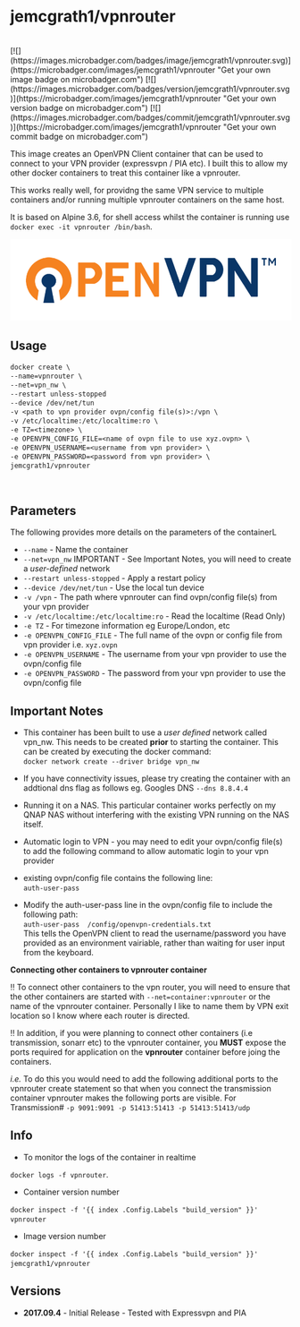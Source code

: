 
# jemcgrath1/vpnrouter
<br />
[![](https://images.microbadger.com/badges/image/jemcgrath1/vpnrouter.svg)](https://microbadger.com/images/jemcgrath1/vpnrouter "Get your own image badge on microbadger.com")
[![](https://images.microbadger.com/badges/version/jemcgrath1/vpnrouter.svg)](https://microbadger.com/images/jemcgrath1/vpnrouter "Get your own version badge on microbadger.com")
[![](https://images.microbadger.com/badges/commit/jemcgrath1/vpnrouter.svg)](https://microbadger.com/images/jemcgrath1/vpnrouter "Get your own commit badge on microbadger.com")

This image creates an OpenVPN Client container that can be used to connect to your VPN provider (expressvpn / PIA etc). I built this to allow my other docker containers to treat this container like a vpnrouter.

This works really well, for providng the same VPN service to multiple containers and/or running multiple vpnrouter containers on the same host.

It is based on Alpine 3.6, for shell access whilst the container is running use `docker exec -it vpnrouter /bin/bash`.

![OpenVPN](https://raw.githubusercontent.com/jemcgrath1/vpnrouter/master/openvpntech_logo1.png)

## Usage

```
docker create \
--name=vpnrouter \
--net=vpn_nw \
--restart unless-stopped
--device /dev/net/tun
-v <path to vpn provider ovpn/config file(s)>:/vpn \
-v /etc/localtime:/etc/localtime:ro \
-e TZ=<timezone> \
-e OPENVPN_CONFIG_FILE=<name of ovpn file to use xyz.ovpn> \
-e OPENVPN_USERNAME=<username from vpn provider> \
-e OPENVPN_PASSWORD=<password from vpn provider> \
jemcgrath1/vpnrouter
```
  <br />

## Parameters

The following provides more details on the parameters of the containerL
* `--name` - Name the container
* `--net=vpn_nw` IMPORTANT - See Important Notes, you will need to create a *user-defined* network
* `--restart unless-stopped` - Apply a restart policy
* `--device /dev/net/tun` - Use the local tun device
* `-v /vpn` - The path where vpnrouter can find ovpn/config file(s) from your vpn provider
* `-v /etc/localtime:/etc/localtime:ro` - Read the localtime (Read Only)
* `-e TZ` - For timezone information eg Europe/London, etc
* `-e OPENVPN_CONFIG_FILE` - The full name of the ovpn or config file from vpn provider i.e. `xyz.ovpn`
* `-e OPENVPN_USERNAME` - The username from your vpn provider to use the ovpn/config file
* `-e OPENVPN_PASSWORD` - The password from your vpn provider to use the ovpn/config file



## Important Notes

* This container has been built to use a *user defined* network called vpn_nw. This needs to be created **prior** to starting the container.
This can be created by executing the docker command:  
 `docker network create --driver bridge vpn_nw`

* If you have connectivity issues, please try creating the container with an addtional dns flag as follows eg. Googles DNS `--dns 8.8.4.4`

* Running it on a NAS. This particular container works perfectly on my QNAP NAS without interfering with the existing VPN running on the NAS itself.

* Automatic login to VPN - you may need to edit your ovpn/config file(s) to add the following command to allow automatic login to your vpn provider

 * existing ovpn/config file contains the following line:  
`auth-user-pass`

 * Modify the auth-user-pass line in the ovpn/config file to include the following path:  
 `auth-user-pass  /config/openvpn-credentials.txt`  
 This tells the OpenVPN client to read the username/password you have provided as an environment vairiable, rather than waiting for user input from the keyboard.


**Connecting other containers to vpnrouter container**  

  :bangbang: To connect other containers to the vpn router, you will need to ensure that the other containers are started with `--net=container:vpnrouter` or the name of the vpnrouter container. Personally I like to name them by VPN exit location so I know where each router is directed.

  :bangbang: In addition, if you were planning to connect other containers (i.e transmission, sonarr etc) to the vpnrouter container, you **MUST** expose the ports required for application on the **vpnrouter** container before joing the containers.

   *i.e.*  To do this you would need to add the following additional ports to the vpnrouter create statement so that when you connect the transmission container vpnrouter makes the following ports are visible.
    For Transmission#
  `-p 9091:9091 -p 51413:51413 -p 51413:51413/udp `


## Info

* To monitor the logs of the container in realtime

`docker logs -f vpnrouter`.

* Container version number

`docker inspect -f '{{ index .Config.Labels "build_version" }}' vpnrouter`

* Image version number

`docker inspect -f '{{ index .Config.Labels "build_version" }}' jemcgrath1/vpnrouter`

## Versions

+ **2017.09.4** - Initial Release - Tested with Expressvpn and PIA

